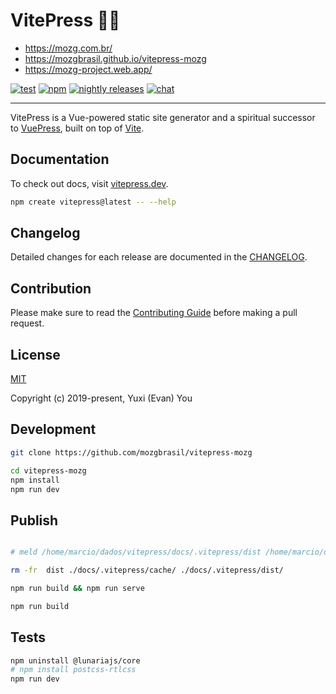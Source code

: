 # VitePress 📝💨

- <https://mozg.com.br/>
- <https://mozgbrasil.github.io/vitepress-mozg>
- <https://mozg-project.web.app/>

[![test](https://github.com/vuejs/vitepress/workflows/Test/badge.svg)](https://github.com/vuejs/vitepress/actions)
[![npm](https://img.shields.io/npm/v/vitepress)](https://www.npmjs.com/package/vitepress)
[![nightly releases](https://img.shields.io/badge/nightly-releases-orange)](https://nightly.akryum.dev/vuejs/vitepress)
[![chat](https://img.shields.io/badge/chat-discord-blue?logo=discord)](https://chat.vuejs.org)

---

VitePress is a Vue-powered static site generator and a spiritual successor to [VuePress](https://vuepress.vuejs.org), built on top of [Vite](https://github.com/vitejs/vite).

## Documentation

To check out docs, visit [vitepress.dev](https://vitepress.dev).

```bash
npm create vitepress@latest -- --help
```

## Changelog

Detailed changes for each release are documented in the [CHANGELOG](https://github.com/vuejs/vitepress/blob/main/CHANGELOG.md).

## Contribution

Please make sure to read the [Contributing Guide](https://github.com/vuejs/vitepress/blob/main/.github/contributing.md) before making a pull request.

## License

[MIT](https://github.com/vuejs/vitepress/blob/main/LICENSE)

Copyright (c) 2019-present, Yuxi (Evan) You

## Development

```bash
git clone https://github.com/mozgbrasil/vitepress-mozg

cd vitepress-mozg
npm install
npm run dev
```

## Publish

```bash

# meld /home/marcio/dados/vitepress/docs/.vitepress/dist /home/marcio/dados/mozgbrasil.github.io/docs

rm -fr  dist ./docs/.vitepress/cache/ ./docs/.vitepress/dist/

npm run build && npm run serve

npm run build

```

<!--  -->

## Tests

```bash
npm uninstall @lunariajs/core
# npm install postcss-rtlcss
npm run dev

```
